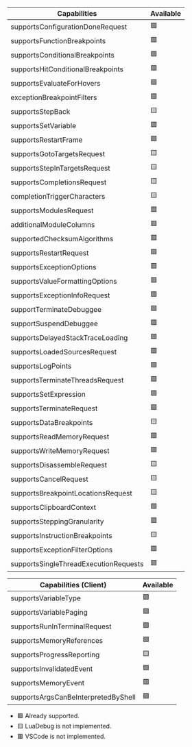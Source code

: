 | Capabilities                          | Available |
|---------------------------------------|-----------|
| supportsConfigurationDoneRequest      |    🟩    |
| supportsFunctionBreakpoints           |    🟩    |
| supportsConditionalBreakpoints        |    🟩    |
| supportsHitConditionalBreakpoints     |    🟩    |
| supportsEvaluateForHovers             |    🟩    |
| exceptionBreakpointFilters            |    🟩    |
| supportsStepBack                      |    🟨    |
| supportsSetVariable                   |    🟩    |
| supportsRestartFrame                  |    🟩    |
| supportsGotoTargetsRequest            |    🟨    |
| supportsStepInTargetsRequest          |    🟨    |
| supportsCompletionsRequest            |    🟨    |
| completionTriggerCharacters           |    🟨    |
| supportsModulesRequest                |    🟥    |
| additionalModuleColumns               |    🟥    |
| supportedChecksumAlgorithms           |    🟥    |
| supportsRestartRequest                |    🟩    |
| supportsExceptionOptions              |    🟥    |
| supportsValueFormattingOptions        |    🟥    |
| supportsExceptionInfoRequest          |    🟩    |
| supportTerminateDebuggee              |    🟩    |
| supportSuspendDebuggee                |    🟩    |
| supportsDelayedStackTraceLoading      |    🟩    |
| supportsLoadedSourcesRequest          |    🟩    |
| supportsLogPoints                     |    🟩    |
| supportsTerminateThreadsRequest       |    🟩    |
| supportsSetExpression                 |    🟩    |
| supportsTerminateRequest              |    🟩    |
| supportsDataBreakpoints               |    🟨    |
| supportsReadMemoryRequest             |    🟩    |
| supportsWriteMemoryRequest            |    🟩    |
| supportsDisassembleRequest            |    🟨    |
| supportsCancelRequest                 |    🟨    |
| supportsBreakpointLocationsRequest    |    🟨    |
| supportsClipboardContext              |    🟩    |
| supportsSteppingGranularity           |    🟥    |
| supportsInstructionBreakpoints        |    🟨    |
| supportsExceptionFilterOptions        |    🟩    |
| supportsSingleThreadExecutionRequests |    🟥    |

| Capabilities (Client)               | Available |
|-------------------------------------|-----------|
| supportsVariableType                |    🟩    |
| supportsVariablePaging              |    🟩    |
| supportsRunInTerminalRequest        |    🟩    |
| supportsMemoryReferences            |    🟩    |
| supportsProgressReporting           |    🟨    |
| supportsInvalidatedEvent            |    🟩    |
| supportsMemoryEvent                 |    🟥    |
| supportsArgsCanBeInterpretedByShell |    🟩    |

* 🟩 Already supported.
* 🟨 LuaDebug is not implemented.
* 🟥 VSCode is not implemented.
